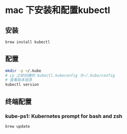 <!--
 * @Author: cnak47
 * @Date: 2019-07-30 10:24:43
 * @LastEditors: cnak47
 * @LastEditTime: 2019-08-09 16:48:43
 * @Description: 
 -->

# mac 下安装和配置kubectl

## 安装

```bash
brew install kubectl
```

## 配置

```bash
mkdir -p ~/.kube
# cp 之前创建的 kubectl.kubeconfig 为~/.kube/config
# 查看版本信息
kubectl version
```

## 终端配置

### kube-ps1: Kubernetes prompt for bash and zsh

```bash
brew update
```
